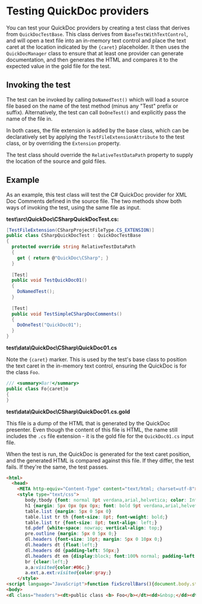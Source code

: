 # Testing QuickDoc providers

You can test your QuickDoc providers by creating a test class that derives from `QuickDocTestBase`. This class derives from `BaseTestWithTextControl`, and will open a text file into an in-memory text control and place the text caret at the location indicated by the `{caret}` placeholder. It then uses the `QuickDocManager` class to ensure that at least one provider can generate documentation, and then generates the HTML and compares it to the expected value in the gold file for the test.

## Invoking the test

The test can be invoked by calling `DoNamedTest()` which will load a source file based on the name of the test method (minus any "Test" prefix or suffix). Alternatively, the test can call `DoOneTest()` and explicitly pass the name of the file in. 
	
In both cases, the file extension is added by the base class, which can be declaratively set by applying the `TestFileExtensionAttribute` to the test class, or by overriding the `Extension` property.

The test class should override the `RelativeTestDataPath` property to supply the location of the source and gold files.

## Example

As an example, this test class will test the C# QuickDoc provider for XML Doc Comments defined in the source file. The two methods show both ways of invoking the test, using the same file as input.

**test\src\QuickDoc\CSharpQuickDocTest.cs:**

```cs
[TestFileExtension(CSharpProjectFileType.CS_EXTENSION)]
public class CSharpQuickDocTest : QuickDocTestBase
{
  protected override string RelativeTestDataPath
  {
    get { return @"QuickDoc\CSharp"; }
  }
  
  [Test]
  public void TestQuickDoc01()
  {
    DoNamedTest();
  }
  
  [Test]
  public void TestSimpleCSharpDocComments()
  {
    DoOneTest("QuickDoc01");
  }}
```

**test\data\QuickDoc\CSharp\QuickDoc01.cs**

Note the `{caret}` marker. This is used by the test's base class to position the text caret in the in-memory text control, ensuring the QuickDoc is for the class `Foo`.

```cs
/// <summary>Bar!</summary>public class Fo{caret}o{}```

**test\data\QuickDoc\CSharp\QuickDoc01.cs.gold**

This file is a dump of the HTML that is generated by the QuickDoc presenter. Even though the content of this file is HTML, the name still includes the `.cs` file extension - it is the gold file for the `QuickDoc01.cs` input file.

When the test is run, the QuickDoc is generated for the text caret position, and the generated HTML is compared against this file. If they differ, the test fails. If they're the same, the test passes.

```html
<html>  <head>    <META http-equiv="Content-Type" content="text/html; charset=utf-8">    <style type="text/css">       body,tbody {font: normal 8pt verdana,arial,helvetica; color: InfoText; background-color: InfoBackground; margin: 0px; padding: 0px; overflow-y: expression(document.body.scrollHeight > document.body.clientHeight ? 'scroll' : 'hidden'); }       h1 {margin: 5px 0px 0px 0px; font: bold 9pt verdana,arial,helvetica;}       table.list {margin: 5px 0 5px 0}       table.list tr th {font-size: 8pt; font-weight: bold;}       table.list tr {font-size: 8pt; text-align: left;}       td.pdef {white-space: nowrap; vertical-align: top;}       pre.outline {margin: 5px 0 5px 0;}       dl.headers {font-size: 10pt; margin: 5px 0 10px 0;}       dl.headers dt {float:left;}       dl.headers dd {padding-left: 50px;}       dl.headers dt em {display:block; font:100% normal; padding-left: 15px;}       br {clear:left;}       a,a:visited{color:#06c;}       a.ext,a.ext:visited{color:gray;}    </style><script language="JavaScript">function fixScrollBars(){document.body.style.overflowY = document.body.scrollHeight > document.body.clientHeight ? 'scroll' : 'hidden';}function showHide(elementid){if (document.getElementById(elementid).style.display == 'none'){document.getElementById(elementid).style.display = '';document.getElementById(elementid+"img").src='InlineCollapsPathJS';window.external.Expanded()} else {document.getElementById(elementid).style.display = 'none';document.getElementById(elementid+'img').src='InlineExpandPathJS';}; fixScrollBars();}function showAttributes(){var elements = document.getElementsByTagName('a');for (var i=0; i < elements.length; i++) {  var element = elements[i];  if (element.id == 'attrregion')    { element.style.display = 'none';  }};var elements = document.getElementsByTagName('div');for (var i=0; i < elements.length; i++) {  var element = elements[i];  if (element.id == 'attrdef')    { element.style.display = 'inline';  }};window.external.Expanded();fixScrollBars();}function handleClick(oEvent, oTarget) {if (oEvent.ctrlKey) {window.external.NavigateCtrl(oTarget); }else {window.external.Navigate(oTarget); }}</script><div style="float:right" align="right"><a href="about:goto">go to</a></div>  </head><body><dl class="headers"><dt>public class <b> Foo</b></dt><dd>&nbsp;</dd><dt></dt></dl><br /><h1>Summary:</h1>Bar!</body></html>```
